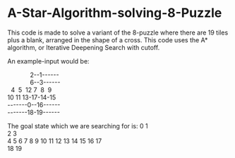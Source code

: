 # A-Star-Algorithm-solving-8-Puzzle

This code is made to solve a variant of the 8-puzzle where there are 19 tiles plus a blank, arranged in the shape of a cross.
This code uses the A* algorithm, or Iterative Deepening Search with cutoff.

An example-input would be:

&nbsp;&nbsp;&nbsp;&nbsp;&nbsp;&nbsp;&nbsp;&nbsp;&nbsp;&nbsp;&nbsp;&nbsp;&nbsp;2--1------        
&nbsp;&nbsp;&nbsp;&nbsp;&nbsp;&nbsp;&nbsp;&nbsp;&nbsp;&nbsp;&nbsp;&nbsp;&nbsp;6--3------         
&nbsp;&nbsp;4&nbsp;&nbsp;5&nbsp;&nbsp;12 7&nbsp;&nbsp;8&nbsp;&nbsp;9   
10 11 13-17-14-15    
-------0--16------        
-------18-19------
      
The goal state which we are searching for is:
        0  1      
        2  3      
  4  5  6  7  8  9
 10 11 12 13 14 15
       16 17      
       18 19   
